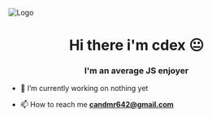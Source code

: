![Logo](https://imgpile.com/i/RZY2Z8) 
<h1 align="center">Hi there i'm cdex 😐 </h1>
<h3 align="center">I'm an average JS enjoyer </h3>



- 🔭 I’m currently working on nothing yet


- 📫 How to reach me **candmr642@gmail.com**


